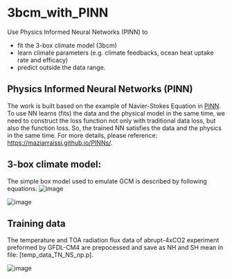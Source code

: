 # 3bcm_with_PINN
Use Physics Informed Neural Networks (PINN) to 
- fit the 3-box climate model (3bcm)
- learn climate parameters (e.g. climate feedbacks, ocean heat uptake rate and efficacy)
- predict outside the data range.

## Physics Informed Neural Networks (PINN)
The work is built based on the example of Navier-Stokes Equation in [PINN](https://github.com/maziarraissi/PINNs). To use NN learns (fits) the data and the physical model in the same time, we need to construct the loss function not only with traditional data loss, but also the function loss. So, the trained NN satisfies the data and the physics in the same time. For more details, please reference: https://maziarraissi.github.io/PINNs/.

## 3-box climate model:
The simple box model used to emulate GCM is described by following equations:
![image](https://user-images.githubusercontent.com/61756907/150725892-34335398-e1af-40e1-a226-5945df14dc7d.png)

![image](https://user-images.githubusercontent.com/61756907/150725909-dab6f6be-0126-471d-8f3e-00e6af23343f.png)

## Training data
The temperature and TOA radiation flux data of abrupt-4xCO2 experiment preformed by GFDL-CM4 are prepocessed and save as NH and SH mean in file: [temp_data_TN_NS_np.p].


![image](https://user-images.githubusercontent.com/61756907/150723100-61001d3e-f624-4f46-8980-020753ccaddf.png)

# 
